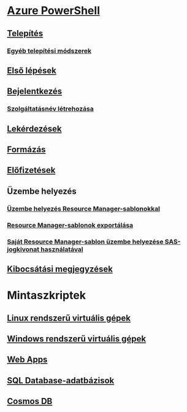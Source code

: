 # [Azure PowerShell](../overview.md)
## [Telepítés](../install-azurerm-ps.md)
### [Egyéb telepítési módszerek](../other-install.md)
## [Első lépések](../get-started-azureps.md)
## [Bejelentkezés](../authenticate-azureps.md)
### [Szolgáltatásnév létrehozása](../create-azure-service-principal-azureps.md)
## [Lekérdezések](../queries-azureps.md)
## [Formázás](../formatting-output.md)
## [Előfizetések](../manage-subscriptions-azureps.md)

## Üzembe helyezés
### [Üzembe helyezés Resource Manager-sablonokkal](/azure/azure-resource-manager/resource-group-template-deploy)
### [Resource Manager-sablonok exportálása](/azure/azure-resource-manager/resource-manager-export-template-powershell)
### [Saját Resource Manager-sablon üzembe helyezése SAS-jogkivonat használatával](/azure/azure-resource-manager/resource-manager-powershell-sas-token)

## [Kibocsátási megjegyzések](release-notes-azureps.md)

# Mintaszkriptek
## [Linux rendszerű virtuális gépek](/azure/virtual-machines/linux/powershell-samples?toc=%2fpowershell%2fmodule%2ftoc.json)
## [Windows rendszerű virtuális gépek](/azure/virtual-machines/windows/powershell-samples?toc=%2fpowershell%2fmodule%2ftoc.json)
## [Web Apps](/azure/app-service-web/app-service-powershell-samples?toc=%2fpowershell%2fmodule%2ftoc.json)
## [SQL Database-adatbázisok](/azure/sql-database/sql-database-powershell-samples?toc=%2fpowershell%2fmodule%2ftoc.json)
## [Cosmos DB](/azure/cosmos-db/powershell-samples?toc=%2fpowershell%2fmodules%2ftoc.json)
